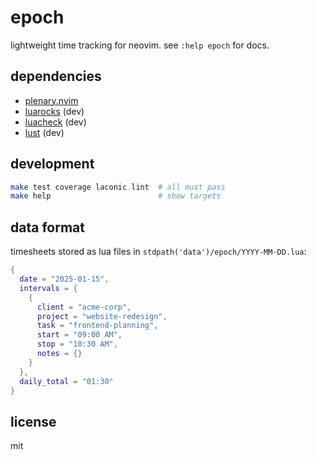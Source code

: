 # epoch

lightweight time tracking for neovim. see `:help epoch` for docs.

## dependencies

- [plenary.nvim](https://github.com/nvim-lua/plenary.nvim)
- [luarocks](https://luarocks.org/) (dev)
- [luacheck](https://luarocks.org/modules/lunarmodules/luacheck) (dev)
- [lust](https://luarocks.org/modules/luarocks/lust) (dev)

## development

```bash
make test coverage laconic lint  # all must pass
make help                        # show targets
```

## data format

timesheets stored as lua files in `stdpath('data')/epoch/YYYY-MM-DD.lua`:

```lua
{
  date = "2025-01-15",
  intervals = {
    {
      client = "acme-corp",
      project = "website-redesign",
      task = "frontend-planning",
      start = "09:00 AM",
      stop = "10:30 AM",
      notes = {}
    }
  },
  daily_total = "01:30"
}
```

## license

mit
